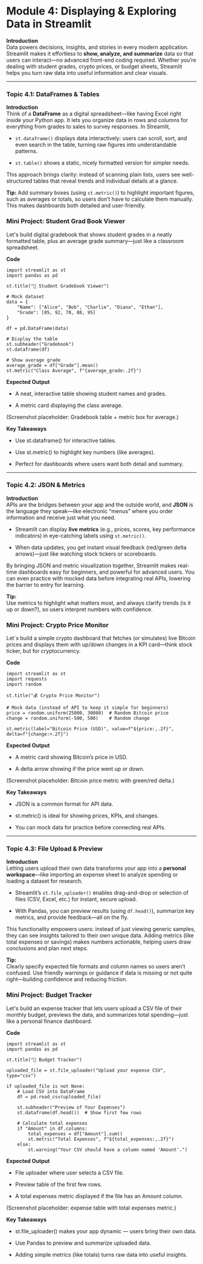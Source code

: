 
# Module 4: Displaying & Exploring Data in Streamlit

**Introduction**  
Data powers decisions, insights, and stories in every modern application. Streamlit makes it effortless to  **show, analyze, and summarize**  data so that users can interact—no advanced front-end coding required. Whether you’re dealing with student grades, crypto prices, or budget sheets, Streamlit helps you turn raw data into useful information and clear visuals.

----------

### Topic 4.1: DataFrames & Tables 

**Introduction**  
Think of a  **DataFrame**  as a digital spreadsheet—like having Excel right inside your Python app. It lets you organize data in rows and columns for everything from grades to sales to survey responses. In Streamlit,

-   `st.dataframe()`  displays data interactively: users can scroll, sort, and even search in the table, turning raw figures into understandable patterns.
    
-   `st.table()`  shows a static, nicely formatted version for simpler needs.
    
This approach brings clarity: instead of scanning plain lists, users see well-structured tables that reveal trends and individual details at a glance.

**Tip:** 
Add summary boxes (using  `st.metric()`) to highlight important figures, such as averages or totals, so users don’t have to calculate them manually. This makes dashboards both detailed and user-friendly.

### Mini Project: Student Grad Book Viewer

Let's build digital gradebook that shows student grades in a neatly formatted table, plus an average grade summary—just like a classroom spreadsheet.

**Code**
```
import streamlit as st
import pandas as pd

st.title("📘 Student Gradebook Viewer")

# Mock dataset
data = {
    "Name": ["Alice", "Bob", "Charlie", "Diana", "Ethan"],
    "Grade": [85, 92, 78, 88, 95]
}

df = pd.DataFrame(data)

# Display the table
st.subheader("Gradebook")
st.dataframe(df)

# Show average grade
average_grade = df["Grade"].mean()
st.metric("Class Average", f"{average_grade:.2f}")
```

**Expected Output**

- A neat, interactive table showing student names and grades.

- A metric card displaying the class average.

(Screenshot placeholder: Gradebook table + metric box for average.)

**Key Takeaways**

- Use st.dataframe() for interactive tables.

- Use st.metric() to highlight key numbers (like averages).

- Perfect for dashboards where users want both detail and summary.
----------

### Topic 4.2: JSON & Metrics 

**Introduction**  
APIs are the bridges between your app and the outside world, and  **JSON**  is the language they speak—like electronic “menus” where you order information and receive just what you need.

-   Streamlit can display  **live metrics**  (e.g., prices, scores, key performance indicators) in eye-catching labels using  `st.metric()`.
    
-   When data updates, you get instant visual feedback (red/green delta arrows)—just like watching stock tickers or scoreboards.
    

By bringing JSON and metric visualization together, Streamlit makes real-time dashboards easy for beginners, and powerful for advanced users. You can even practice with mocked data before integrating real APIs, lowering the barrier to entry for learning.

**Tip:**  
Use metrics to highlight what matters most, and always clarify trends (is it up or down?), so users interpret numbers with confidence.

### Mini Project: Crypto Price Monitor

Let`s build a simple crypto dashboard that fetches (or simulates) live Bitcoin prices and displays them with up/down changes in a KPI card—think stock ticker, but for cryptocurrency.

**Code**

```
import streamlit as st
import requests
import random

st.title("💰 Crypto Price Monitor")

# Mock data (instead of API to keep it simple for beginners)
price = random.uniform(25000, 30000)  # Random Bitcoin price
change = random.uniform(-500, 500)    # Random change

st.metric(label="Bitcoin Price (USD)", value=f"${price:,.2f}", delta=f"{change:+.2f}")
```

**Expected Output**

- A metric card showing Bitcoin’s price in USD.

- A delta arrow showing if the price went up or down.

(Screenshot placeholder: Bitcoin price metric with green/red delta.)

**Key Takeaways**

- JSON is a common format for API data.

- st.metric() is ideal for showing prices, KPIs, and changes.

- You can mock data for practice before connecting real APIs.

----------

### Topic 4.3: File Upload & Preview 

**Introduction**  
Letting users upload their own data transforms your app into a  **personal workspace**—like importing an expense sheet to analyze spending or loading a dataset for research.

-   Streamlit’s  `st.file_uploader()`  enables drag-and-drop or selection of files (CSV, Excel, etc.) for instant, secure upload.
    
-   With Pandas, you can preview results (using  `df.head()`), summarize key metrics, and provide feedback—all on the fly.
    

This functionality empowers users: instead of just viewing generic samples, they can see insights tailored to their own unique data. Adding metrics (like total expenses or savings) makes numbers actionable, helping users draw conclusions and plan next steps.

**Tip:**  
Clearly specify expected file formats and column names so users aren’t confused. Use friendly warnings or guidance if data is missing or not quite right—building confidence and reducing friction.

### Mini Project: Budget Tracker

Let's build an expense tracker that lets users upload a CSV file of their monthly budget, previews the data, and summarizes total spending—just like a personal finance dashboard.

**Code**

```
import streamlit as st
import pandas as pd

st.title("💸 Budget Tracker")

uploaded_file = st.file_uploader("Upload your expense CSV", type="csv")

if uploaded_file is not None:
    # Load CSV into DataFrame
    df = pd.read_csv(uploaded_file)
    
    st.subheader("Preview of Your Expenses")
    st.dataframe(df.head())  # Show first few rows
    
    # Calculate total expenses
    if "Amount" in df.columns:
        total_expenses = df["Amount"].sum()
        st.metric("Total Expenses", f"${total_expenses:,.2f}")
    else:
        st.warning("Your CSV should have a column named 'Amount'.")
```

**Expected Output**

- File uploader where user selects a CSV file.

- Preview table of the first few rows.

- A total expenses metric displayed if the file has an Amount column.

(Screenshot placeholder: expense table with total expenses metric.)

**Key Takeaways**

- st.file_uploader() makes your app dynamic — users bring their own data.

- Use Pandas to preview and summarize uploaded data.

- Adding simple metrics (like totals) turns raw data into useful insights.